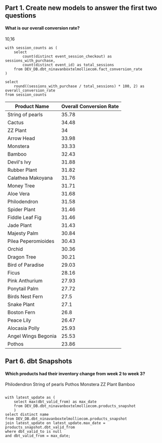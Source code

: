 ## Part 1. Create new models to answer the first two questions 
#### What is our overall conversion rate?

10,16

```
with session_counts as (
    select
        count(distinct event_session_checkout) as sessions_with_purchase,
        count(distinct event_id) as total_sessions
    from DEV_DB.dbt_ninavanboxtelmolliecom.fact_conversion_rate
)

select
    round((sessions_with_purchase / total_sessions) * 100, 2) as overall_conversion_rate
from session_counts

```

| **Product Name** | **Overall Conversion Rate** |
|------------------| ----------------------------|
|String of pearls |	35.78|
|Cactus |	34.48|
|ZZ Plant |	34|
|Arrow Head |	33.98|
|Monstera |	33.33|
|Bamboo |	32.43|
|Devil's Ivy |	31.88|
|Rubber Plant |	31.82|
|Calathea Makoyana |	31.76|
|Money Tree |	31.71|
|Aloe Vera |	31.68|
|Philodendron |	31.58|
|Spider Plant |	31.46|
|Fiddle Leaf Fig |	31.46|
|Jade Plant |	31.43|
|Majesty Palm |	30.84|
|Pilea Peperomioides |	30.43|
|Orchid |	30.36|
|Dragon Tree |	30.21|
|Bird of Paradise |	29.03|
|Ficus |	28.16|
|Pink Anthurium |	27.93|
|Ponytail Palm |	27.72|
|Birds Nest Fern |	27.5|
|Snake Plant |	27.1|
|Boston Fern |	26.8|
|Peace Lily |	26.47|
|Alocasia Polly |	25.93|
|Angel Wings Begonia |	25.53|
|Pothos |	23.86|


## Part 6. dbt Snapshots
#### Which products had their inventory change from week 2 to week 3? 

Philodendron
String of pearls
Pothos
Monstera
ZZ Plant
Bamboo

```

with latest_update as (
    select max(dbt_valid_from) as max_date
    from DEV_DB.dbt_ninavanboxtelmolliecom.products_snapshot
    )
select distinct name
from DEV_DB.dbt_ninavanboxtelmolliecom.products_snapshot
join latest_update on latest_update.max_date = products_snapshot.dbt_valid_from
where dbt_valid_to is null
and dbt_valid_from = max_date;

```